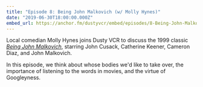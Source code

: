 ```yaml
---
title: "Episode 8: Being John Malkovich (w/ Molly Hynes)"
date: "2019-06-30T18:00:00.000Z"
embed_url: https://anchor.fm/dustyvcr/embed/episodes/8-Being-John-Malkovich-w-Molly-Hynes-e7sord
---
```


Local comedian Molly Hynes joins Dusty VCR to discuss the 1999 classic [_Being John Malkovich_](https://www.imdb.com/title/tt0120601/), starring John Cusack, Catherine Keener, Cameron Diaz, and John Malkovich.

In this episode, we think about whose bodies we'd like to take over, the importance of listening to the words in movies, and the virtue of Googleyness.

<!--more-->
